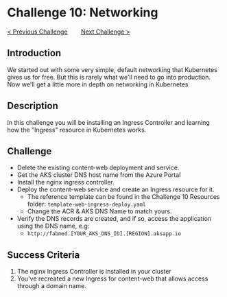 # Challenge 10: Networking

[< Previous Challenge](./09-helm.md)&nbsp;&nbsp;&nbsp;&nbsp;&nbsp;&nbsp;&nbsp;&nbsp;[Next Challenge >](./11-opsmonitoring.md)

## Introduction

We started out with some very simple, default networking that Kubernetes gives us for free. But this is rarely what we'll need to go into production. Now we'll get a little more in depth on networking in Kubernetes

## Description

In this challenge you will be installing an Ingress Controller and learning how the "Ingress" resource in Kubernetes works. 

## Challenge

- Delete the existing content-web deployment and service.
- Get the AKS cluster DNS host name from the Azure Portal
- Install the nginx ingress controller.
- Deploy the content-web service and create an Ingress resource for it. 
	- The reference template can be found in the Challenge 10 Resources folder: `template-web-ingress-deploy.yaml`
	- Change the ACR & AKS DNS Name to match yours.
- Verify the DNS records are created, and if so, access the application using the DNS name, e.g: 
    - `http://fabmed.[YOUR_AKS_DNS_ID].[REGION].aksapp.io`

## Success Criteria

1. The nginx Ingress Controller is installed in your cluster
1. You've recreated a new Ingress for content-web that allows access through a domain name.